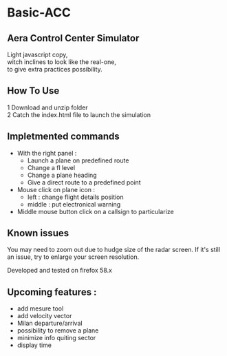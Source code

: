 # Basic-ACC
## Aera Control Center Simulator
Light javascript copy,  
witch inclines to look like the real-one,  
to give extra practices possibility.

## How To Use
1 Download and unzip folder  
2 Catch the index.html file to launch the simulation  

## Impletmented commands
- With the right panel :
  - Launch a plane on predefined route
  - Change a fl level
  - Change a plane heading
  - Give a direct route to a predefined point
- Mouse click on plane icon : 
  - left : change flight details position
  - middle : put electronical warning
- Middle mouse button click on a callsign to particularize

## Known issues
  You may need to zoom out due to hudge size of the radar screen.
  If it's still an issue, try to enlarge your screen resolution.
  
  Developed and tested on firefox 58.x

## Upcoming features :
- add mesure tool  
- add velocity vector  
- Milan departure/arrival
- possibility to remove a plane
- minimize info quiting sector
- display time
